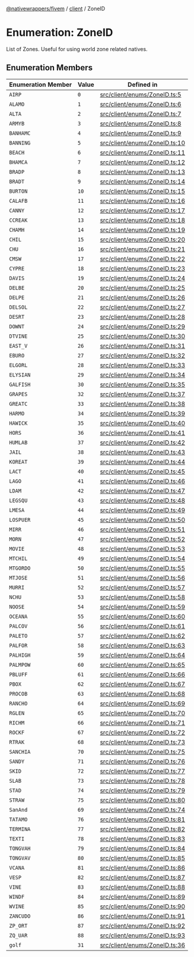 [@nativewrappers/fivem](../../README.md) / [client](../README.md) / ZoneID

# Enumeration: ZoneID

List of Zones. Useful for using world zone related natives.

## Enumeration Members

| Enumeration Member | Value | Defined in |
| ------ | ------ | ------ |
| `AIRP` | `0` | [src/client/enums/ZoneID.ts:5](https://github.com/nativewrappers/fivem/blob/d67d9a693907da5ce83f118218b601ceb38a88bc/src/client/enums/ZoneID.ts#L5) |
| `ALAMO` | `1` | [src/client/enums/ZoneID.ts:6](https://github.com/nativewrappers/fivem/blob/d67d9a693907da5ce83f118218b601ceb38a88bc/src/client/enums/ZoneID.ts#L6) |
| `ALTA` | `2` | [src/client/enums/ZoneID.ts:7](https://github.com/nativewrappers/fivem/blob/d67d9a693907da5ce83f118218b601ceb38a88bc/src/client/enums/ZoneID.ts#L7) |
| `ARMYB` | `3` | [src/client/enums/ZoneID.ts:8](https://github.com/nativewrappers/fivem/blob/d67d9a693907da5ce83f118218b601ceb38a88bc/src/client/enums/ZoneID.ts#L8) |
| `BANHAMC` | `4` | [src/client/enums/ZoneID.ts:9](https://github.com/nativewrappers/fivem/blob/d67d9a693907da5ce83f118218b601ceb38a88bc/src/client/enums/ZoneID.ts#L9) |
| `BANNING` | `5` | [src/client/enums/ZoneID.ts:10](https://github.com/nativewrappers/fivem/blob/d67d9a693907da5ce83f118218b601ceb38a88bc/src/client/enums/ZoneID.ts#L10) |
| `BEACH` | `6` | [src/client/enums/ZoneID.ts:11](https://github.com/nativewrappers/fivem/blob/d67d9a693907da5ce83f118218b601ceb38a88bc/src/client/enums/ZoneID.ts#L11) |
| `BHAMCA` | `7` | [src/client/enums/ZoneID.ts:12](https://github.com/nativewrappers/fivem/blob/d67d9a693907da5ce83f118218b601ceb38a88bc/src/client/enums/ZoneID.ts#L12) |
| `BRADP` | `8` | [src/client/enums/ZoneID.ts:13](https://github.com/nativewrappers/fivem/blob/d67d9a693907da5ce83f118218b601ceb38a88bc/src/client/enums/ZoneID.ts#L13) |
| `BRADT` | `9` | [src/client/enums/ZoneID.ts:14](https://github.com/nativewrappers/fivem/blob/d67d9a693907da5ce83f118218b601ceb38a88bc/src/client/enums/ZoneID.ts#L14) |
| `BURTON` | `10` | [src/client/enums/ZoneID.ts:15](https://github.com/nativewrappers/fivem/blob/d67d9a693907da5ce83f118218b601ceb38a88bc/src/client/enums/ZoneID.ts#L15) |
| `CALAFB` | `11` | [src/client/enums/ZoneID.ts:16](https://github.com/nativewrappers/fivem/blob/d67d9a693907da5ce83f118218b601ceb38a88bc/src/client/enums/ZoneID.ts#L16) |
| `CANNY` | `12` | [src/client/enums/ZoneID.ts:17](https://github.com/nativewrappers/fivem/blob/d67d9a693907da5ce83f118218b601ceb38a88bc/src/client/enums/ZoneID.ts#L17) |
| `CCREAK` | `13` | [src/client/enums/ZoneID.ts:18](https://github.com/nativewrappers/fivem/blob/d67d9a693907da5ce83f118218b601ceb38a88bc/src/client/enums/ZoneID.ts#L18) |
| `CHAMH` | `14` | [src/client/enums/ZoneID.ts:19](https://github.com/nativewrappers/fivem/blob/d67d9a693907da5ce83f118218b601ceb38a88bc/src/client/enums/ZoneID.ts#L19) |
| `CHIL` | `15` | [src/client/enums/ZoneID.ts:20](https://github.com/nativewrappers/fivem/blob/d67d9a693907da5ce83f118218b601ceb38a88bc/src/client/enums/ZoneID.ts#L20) |
| `CHU` | `16` | [src/client/enums/ZoneID.ts:21](https://github.com/nativewrappers/fivem/blob/d67d9a693907da5ce83f118218b601ceb38a88bc/src/client/enums/ZoneID.ts#L21) |
| `CMSW` | `17` | [src/client/enums/ZoneID.ts:22](https://github.com/nativewrappers/fivem/blob/d67d9a693907da5ce83f118218b601ceb38a88bc/src/client/enums/ZoneID.ts#L22) |
| `CYPRE` | `18` | [src/client/enums/ZoneID.ts:23](https://github.com/nativewrappers/fivem/blob/d67d9a693907da5ce83f118218b601ceb38a88bc/src/client/enums/ZoneID.ts#L23) |
| `DAVIS` | `19` | [src/client/enums/ZoneID.ts:24](https://github.com/nativewrappers/fivem/blob/d67d9a693907da5ce83f118218b601ceb38a88bc/src/client/enums/ZoneID.ts#L24) |
| `DELBE` | `20` | [src/client/enums/ZoneID.ts:25](https://github.com/nativewrappers/fivem/blob/d67d9a693907da5ce83f118218b601ceb38a88bc/src/client/enums/ZoneID.ts#L25) |
| `DELPE` | `21` | [src/client/enums/ZoneID.ts:26](https://github.com/nativewrappers/fivem/blob/d67d9a693907da5ce83f118218b601ceb38a88bc/src/client/enums/ZoneID.ts#L26) |
| `DELSOL` | `22` | [src/client/enums/ZoneID.ts:27](https://github.com/nativewrappers/fivem/blob/d67d9a693907da5ce83f118218b601ceb38a88bc/src/client/enums/ZoneID.ts#L27) |
| `DESRT` | `23` | [src/client/enums/ZoneID.ts:28](https://github.com/nativewrappers/fivem/blob/d67d9a693907da5ce83f118218b601ceb38a88bc/src/client/enums/ZoneID.ts#L28) |
| `DOWNT` | `24` | [src/client/enums/ZoneID.ts:29](https://github.com/nativewrappers/fivem/blob/d67d9a693907da5ce83f118218b601ceb38a88bc/src/client/enums/ZoneID.ts#L29) |
| `DTVINE` | `25` | [src/client/enums/ZoneID.ts:30](https://github.com/nativewrappers/fivem/blob/d67d9a693907da5ce83f118218b601ceb38a88bc/src/client/enums/ZoneID.ts#L30) |
| `EAST_V` | `26` | [src/client/enums/ZoneID.ts:31](https://github.com/nativewrappers/fivem/blob/d67d9a693907da5ce83f118218b601ceb38a88bc/src/client/enums/ZoneID.ts#L31) |
| `EBURO` | `27` | [src/client/enums/ZoneID.ts:32](https://github.com/nativewrappers/fivem/blob/d67d9a693907da5ce83f118218b601ceb38a88bc/src/client/enums/ZoneID.ts#L32) |
| `ELGORL` | `28` | [src/client/enums/ZoneID.ts:33](https://github.com/nativewrappers/fivem/blob/d67d9a693907da5ce83f118218b601ceb38a88bc/src/client/enums/ZoneID.ts#L33) |
| `ELYSIAN` | `29` | [src/client/enums/ZoneID.ts:34](https://github.com/nativewrappers/fivem/blob/d67d9a693907da5ce83f118218b601ceb38a88bc/src/client/enums/ZoneID.ts#L34) |
| `GALFISH` | `30` | [src/client/enums/ZoneID.ts:35](https://github.com/nativewrappers/fivem/blob/d67d9a693907da5ce83f118218b601ceb38a88bc/src/client/enums/ZoneID.ts#L35) |
| `GRAPES` | `32` | [src/client/enums/ZoneID.ts:37](https://github.com/nativewrappers/fivem/blob/d67d9a693907da5ce83f118218b601ceb38a88bc/src/client/enums/ZoneID.ts#L37) |
| `GREATC` | `33` | [src/client/enums/ZoneID.ts:38](https://github.com/nativewrappers/fivem/blob/d67d9a693907da5ce83f118218b601ceb38a88bc/src/client/enums/ZoneID.ts#L38) |
| `HARMO` | `34` | [src/client/enums/ZoneID.ts:39](https://github.com/nativewrappers/fivem/blob/d67d9a693907da5ce83f118218b601ceb38a88bc/src/client/enums/ZoneID.ts#L39) |
| `HAWICK` | `35` | [src/client/enums/ZoneID.ts:40](https://github.com/nativewrappers/fivem/blob/d67d9a693907da5ce83f118218b601ceb38a88bc/src/client/enums/ZoneID.ts#L40) |
| `HORS` | `36` | [src/client/enums/ZoneID.ts:41](https://github.com/nativewrappers/fivem/blob/d67d9a693907da5ce83f118218b601ceb38a88bc/src/client/enums/ZoneID.ts#L41) |
| `HUMLAB` | `37` | [src/client/enums/ZoneID.ts:42](https://github.com/nativewrappers/fivem/blob/d67d9a693907da5ce83f118218b601ceb38a88bc/src/client/enums/ZoneID.ts#L42) |
| `JAIL` | `38` | [src/client/enums/ZoneID.ts:43](https://github.com/nativewrappers/fivem/blob/d67d9a693907da5ce83f118218b601ceb38a88bc/src/client/enums/ZoneID.ts#L43) |
| `KOREAT` | `39` | [src/client/enums/ZoneID.ts:44](https://github.com/nativewrappers/fivem/blob/d67d9a693907da5ce83f118218b601ceb38a88bc/src/client/enums/ZoneID.ts#L44) |
| `LACT` | `40` | [src/client/enums/ZoneID.ts:45](https://github.com/nativewrappers/fivem/blob/d67d9a693907da5ce83f118218b601ceb38a88bc/src/client/enums/ZoneID.ts#L45) |
| `LAGO` | `41` | [src/client/enums/ZoneID.ts:46](https://github.com/nativewrappers/fivem/blob/d67d9a693907da5ce83f118218b601ceb38a88bc/src/client/enums/ZoneID.ts#L46) |
| `LDAM` | `42` | [src/client/enums/ZoneID.ts:47](https://github.com/nativewrappers/fivem/blob/d67d9a693907da5ce83f118218b601ceb38a88bc/src/client/enums/ZoneID.ts#L47) |
| `LEGSQU` | `43` | [src/client/enums/ZoneID.ts:48](https://github.com/nativewrappers/fivem/blob/d67d9a693907da5ce83f118218b601ceb38a88bc/src/client/enums/ZoneID.ts#L48) |
| `LMESA` | `44` | [src/client/enums/ZoneID.ts:49](https://github.com/nativewrappers/fivem/blob/d67d9a693907da5ce83f118218b601ceb38a88bc/src/client/enums/ZoneID.ts#L49) |
| `LOSPUER` | `45` | [src/client/enums/ZoneID.ts:50](https://github.com/nativewrappers/fivem/blob/d67d9a693907da5ce83f118218b601ceb38a88bc/src/client/enums/ZoneID.ts#L50) |
| `MIRR` | `46` | [src/client/enums/ZoneID.ts:51](https://github.com/nativewrappers/fivem/blob/d67d9a693907da5ce83f118218b601ceb38a88bc/src/client/enums/ZoneID.ts#L51) |
| `MORN` | `47` | [src/client/enums/ZoneID.ts:52](https://github.com/nativewrappers/fivem/blob/d67d9a693907da5ce83f118218b601ceb38a88bc/src/client/enums/ZoneID.ts#L52) |
| `MOVIE` | `48` | [src/client/enums/ZoneID.ts:53](https://github.com/nativewrappers/fivem/blob/d67d9a693907da5ce83f118218b601ceb38a88bc/src/client/enums/ZoneID.ts#L53) |
| `MTCHIL` | `49` | [src/client/enums/ZoneID.ts:54](https://github.com/nativewrappers/fivem/blob/d67d9a693907da5ce83f118218b601ceb38a88bc/src/client/enums/ZoneID.ts#L54) |
| `MTGORDO` | `50` | [src/client/enums/ZoneID.ts:55](https://github.com/nativewrappers/fivem/blob/d67d9a693907da5ce83f118218b601ceb38a88bc/src/client/enums/ZoneID.ts#L55) |
| `MTJOSE` | `51` | [src/client/enums/ZoneID.ts:56](https://github.com/nativewrappers/fivem/blob/d67d9a693907da5ce83f118218b601ceb38a88bc/src/client/enums/ZoneID.ts#L56) |
| `MURRI` | `52` | [src/client/enums/ZoneID.ts:57](https://github.com/nativewrappers/fivem/blob/d67d9a693907da5ce83f118218b601ceb38a88bc/src/client/enums/ZoneID.ts#L57) |
| `NCHU` | `53` | [src/client/enums/ZoneID.ts:58](https://github.com/nativewrappers/fivem/blob/d67d9a693907da5ce83f118218b601ceb38a88bc/src/client/enums/ZoneID.ts#L58) |
| `NOOSE` | `54` | [src/client/enums/ZoneID.ts:59](https://github.com/nativewrappers/fivem/blob/d67d9a693907da5ce83f118218b601ceb38a88bc/src/client/enums/ZoneID.ts#L59) |
| `OCEANA` | `55` | [src/client/enums/ZoneID.ts:60](https://github.com/nativewrappers/fivem/blob/d67d9a693907da5ce83f118218b601ceb38a88bc/src/client/enums/ZoneID.ts#L60) |
| `PALCOV` | `56` | [src/client/enums/ZoneID.ts:61](https://github.com/nativewrappers/fivem/blob/d67d9a693907da5ce83f118218b601ceb38a88bc/src/client/enums/ZoneID.ts#L61) |
| `PALETO` | `57` | [src/client/enums/ZoneID.ts:62](https://github.com/nativewrappers/fivem/blob/d67d9a693907da5ce83f118218b601ceb38a88bc/src/client/enums/ZoneID.ts#L62) |
| `PALFOR` | `58` | [src/client/enums/ZoneID.ts:63](https://github.com/nativewrappers/fivem/blob/d67d9a693907da5ce83f118218b601ceb38a88bc/src/client/enums/ZoneID.ts#L63) |
| `PALHIGH` | `59` | [src/client/enums/ZoneID.ts:64](https://github.com/nativewrappers/fivem/blob/d67d9a693907da5ce83f118218b601ceb38a88bc/src/client/enums/ZoneID.ts#L64) |
| `PALMPOW` | `60` | [src/client/enums/ZoneID.ts:65](https://github.com/nativewrappers/fivem/blob/d67d9a693907da5ce83f118218b601ceb38a88bc/src/client/enums/ZoneID.ts#L65) |
| `PBLUFF` | `61` | [src/client/enums/ZoneID.ts:66](https://github.com/nativewrappers/fivem/blob/d67d9a693907da5ce83f118218b601ceb38a88bc/src/client/enums/ZoneID.ts#L66) |
| `PBOX` | `62` | [src/client/enums/ZoneID.ts:67](https://github.com/nativewrappers/fivem/blob/d67d9a693907da5ce83f118218b601ceb38a88bc/src/client/enums/ZoneID.ts#L67) |
| `PROCOB` | `63` | [src/client/enums/ZoneID.ts:68](https://github.com/nativewrappers/fivem/blob/d67d9a693907da5ce83f118218b601ceb38a88bc/src/client/enums/ZoneID.ts#L68) |
| `RANCHO` | `64` | [src/client/enums/ZoneID.ts:69](https://github.com/nativewrappers/fivem/blob/d67d9a693907da5ce83f118218b601ceb38a88bc/src/client/enums/ZoneID.ts#L69) |
| `RGLEN` | `65` | [src/client/enums/ZoneID.ts:70](https://github.com/nativewrappers/fivem/blob/d67d9a693907da5ce83f118218b601ceb38a88bc/src/client/enums/ZoneID.ts#L70) |
| `RICHM` | `66` | [src/client/enums/ZoneID.ts:71](https://github.com/nativewrappers/fivem/blob/d67d9a693907da5ce83f118218b601ceb38a88bc/src/client/enums/ZoneID.ts#L71) |
| `ROCKF` | `67` | [src/client/enums/ZoneID.ts:72](https://github.com/nativewrappers/fivem/blob/d67d9a693907da5ce83f118218b601ceb38a88bc/src/client/enums/ZoneID.ts#L72) |
| `RTRAK` | `68` | [src/client/enums/ZoneID.ts:73](https://github.com/nativewrappers/fivem/blob/d67d9a693907da5ce83f118218b601ceb38a88bc/src/client/enums/ZoneID.ts#L73) |
| `SANCHIA` | `70` | [src/client/enums/ZoneID.ts:75](https://github.com/nativewrappers/fivem/blob/d67d9a693907da5ce83f118218b601ceb38a88bc/src/client/enums/ZoneID.ts#L75) |
| `SANDY` | `71` | [src/client/enums/ZoneID.ts:76](https://github.com/nativewrappers/fivem/blob/d67d9a693907da5ce83f118218b601ceb38a88bc/src/client/enums/ZoneID.ts#L76) |
| `SKID` | `72` | [src/client/enums/ZoneID.ts:77](https://github.com/nativewrappers/fivem/blob/d67d9a693907da5ce83f118218b601ceb38a88bc/src/client/enums/ZoneID.ts#L77) |
| `SLAB` | `73` | [src/client/enums/ZoneID.ts:78](https://github.com/nativewrappers/fivem/blob/d67d9a693907da5ce83f118218b601ceb38a88bc/src/client/enums/ZoneID.ts#L78) |
| `STAD` | `74` | [src/client/enums/ZoneID.ts:79](https://github.com/nativewrappers/fivem/blob/d67d9a693907da5ce83f118218b601ceb38a88bc/src/client/enums/ZoneID.ts#L79) |
| `STRAW` | `75` | [src/client/enums/ZoneID.ts:80](https://github.com/nativewrappers/fivem/blob/d67d9a693907da5ce83f118218b601ceb38a88bc/src/client/enums/ZoneID.ts#L80) |
| `SanAnd` | `69` | [src/client/enums/ZoneID.ts:74](https://github.com/nativewrappers/fivem/blob/d67d9a693907da5ce83f118218b601ceb38a88bc/src/client/enums/ZoneID.ts#L74) |
| `TATAMO` | `76` | [src/client/enums/ZoneID.ts:81](https://github.com/nativewrappers/fivem/blob/d67d9a693907da5ce83f118218b601ceb38a88bc/src/client/enums/ZoneID.ts#L81) |
| `TERMINA` | `77` | [src/client/enums/ZoneID.ts:82](https://github.com/nativewrappers/fivem/blob/d67d9a693907da5ce83f118218b601ceb38a88bc/src/client/enums/ZoneID.ts#L82) |
| `TEXTI` | `78` | [src/client/enums/ZoneID.ts:83](https://github.com/nativewrappers/fivem/blob/d67d9a693907da5ce83f118218b601ceb38a88bc/src/client/enums/ZoneID.ts#L83) |
| `TONGVAH` | `79` | [src/client/enums/ZoneID.ts:84](https://github.com/nativewrappers/fivem/blob/d67d9a693907da5ce83f118218b601ceb38a88bc/src/client/enums/ZoneID.ts#L84) |
| `TONGVAV` | `80` | [src/client/enums/ZoneID.ts:85](https://github.com/nativewrappers/fivem/blob/d67d9a693907da5ce83f118218b601ceb38a88bc/src/client/enums/ZoneID.ts#L85) |
| `VCANA` | `81` | [src/client/enums/ZoneID.ts:86](https://github.com/nativewrappers/fivem/blob/d67d9a693907da5ce83f118218b601ceb38a88bc/src/client/enums/ZoneID.ts#L86) |
| `VESP` | `82` | [src/client/enums/ZoneID.ts:87](https://github.com/nativewrappers/fivem/blob/d67d9a693907da5ce83f118218b601ceb38a88bc/src/client/enums/ZoneID.ts#L87) |
| `VINE` | `83` | [src/client/enums/ZoneID.ts:88](https://github.com/nativewrappers/fivem/blob/d67d9a693907da5ce83f118218b601ceb38a88bc/src/client/enums/ZoneID.ts#L88) |
| `WINDF` | `84` | [src/client/enums/ZoneID.ts:89](https://github.com/nativewrappers/fivem/blob/d67d9a693907da5ce83f118218b601ceb38a88bc/src/client/enums/ZoneID.ts#L89) |
| `WVINE` | `85` | [src/client/enums/ZoneID.ts:90](https://github.com/nativewrappers/fivem/blob/d67d9a693907da5ce83f118218b601ceb38a88bc/src/client/enums/ZoneID.ts#L90) |
| `ZANCUDO` | `86` | [src/client/enums/ZoneID.ts:91](https://github.com/nativewrappers/fivem/blob/d67d9a693907da5ce83f118218b601ceb38a88bc/src/client/enums/ZoneID.ts#L91) |
| `ZP_ORT` | `87` | [src/client/enums/ZoneID.ts:92](https://github.com/nativewrappers/fivem/blob/d67d9a693907da5ce83f118218b601ceb38a88bc/src/client/enums/ZoneID.ts#L92) |
| `ZQ_UAR` | `88` | [src/client/enums/ZoneID.ts:93](https://github.com/nativewrappers/fivem/blob/d67d9a693907da5ce83f118218b601ceb38a88bc/src/client/enums/ZoneID.ts#L93) |
| `golf` | `31` | [src/client/enums/ZoneID.ts:36](https://github.com/nativewrappers/fivem/blob/d67d9a693907da5ce83f118218b601ceb38a88bc/src/client/enums/ZoneID.ts#L36) |
